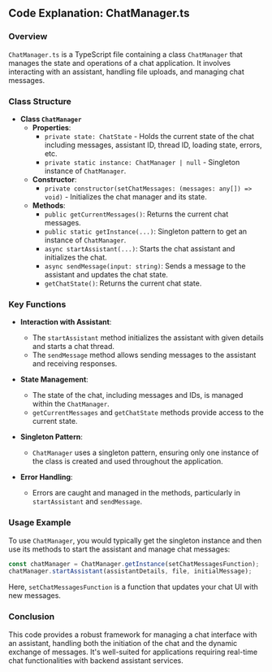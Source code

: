 ## Code Explanation: ChatManager.ts

### Overview
`ChatManager.ts` is a TypeScript file containing a class `ChatManager` that manages the state and operations of a chat application. It involves interacting with an assistant, handling file uploads, and managing chat messages. 

### Class Structure
- **Class `ChatManager`**
  - **Properties**: 
    - `private state: ChatState` - Holds the current state of the chat including messages, assistant ID, thread ID, loading state, errors, etc.
    - `private static instance: ChatManager | null` - Singleton instance of `ChatManager`.
  - **Constructor**: 
    - `private constructor(setChatMessages: (messages: any[]) => void)` - Initializes the chat manager and its state.
  - **Methods**:
    - `public getCurrentMessages()`: Returns the current chat messages.
    - `public static getInstance(...)`: Singleton pattern to get an instance of `ChatManager`.
    - `async startAssistant(...)`: Starts the chat assistant and initializes the chat.
    - `async sendMessage(input: string)`: Sends a message to the assistant and updates the chat state.
    - `getChatState()`: Returns the current chat state.

### Key Functions
- **Interaction with Assistant**:
  - The `startAssistant` method initializes the assistant with given details and starts a chat thread.
  - The `sendMessage` method allows sending messages to the assistant and receiving responses.

- **State Management**:
  - The state of the chat, including messages and IDs, is managed within the `ChatManager`.
  - `getCurrentMessages` and `getChatState` methods provide access to the current state.

- **Singleton Pattern**:
  - `ChatManager` uses a singleton pattern, ensuring only one instance of the class is created and used throughout the application.

- **Error Handling**:
  - Errors are caught and managed in the methods, particularly in `startAssistant` and `sendMessage`.

### Usage Example
To use `ChatManager`, you would typically get the singleton instance and then use its methods to start the assistant and manage chat messages:

```typescript
const chatManager = ChatManager.getInstance(setChatMessagesFunction);
chatManager.startAssistant(assistantDetails, file, initialMessage);
```

Here, `setChatMessagesFunction` is a function that updates your chat UI with new messages.

### Conclusion
This code provides a robust framework for managing a chat interface with an assistant, handling both the initiation of the chat and the dynamic exchange of messages. It's well-suited for applications requiring real-time chat functionalities with backend assistant services.